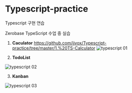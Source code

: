 # Typescript-practice

Typescript 구현 연습

Zerobase TypeScript 수업 중 실습

1. **Caculator**
https://github.com/jjvox/Typescript-practice/tree/master/1.%20TS-Calculator
![typescript 01](https://user-images.githubusercontent.com/110772094/211716341-69a39401-dbe3-49fa-bf89-5e6de817c089.PNG)

2. **TodoList**

![typescript 02](https://user-images.githubusercontent.com/110772094/211716356-7129cc49-b3e4-49a9-ba8c-18bec82923fa.PNG)

3. **Kanban**

![typescript 03](https://user-images.githubusercontent.com/110772094/211716373-767dbb00-08c8-4418-a6fb-fce27bc2337f.PNG)

